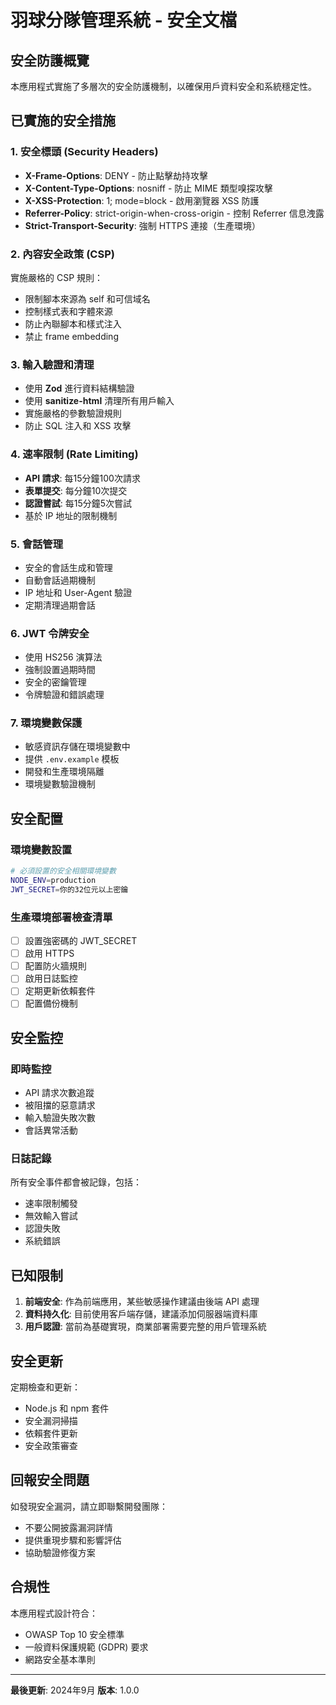 # 羽球分隊管理系統 - 安全文檔

## 安全防護概覽

本應用程式實施了多層次的安全防護機制，以確保用戶資料安全和系統穩定性。

## 已實施的安全措施

### 1. 安全標頭 (Security Headers)
- **X-Frame-Options**: DENY - 防止點擊劫持攻擊
- **X-Content-Type-Options**: nosniff - 防止 MIME 類型嗅探攻擊
- **X-XSS-Protection**: 1; mode=block - 啟用瀏覽器 XSS 防護
- **Referrer-Policy**: strict-origin-when-cross-origin - 控制 Referrer 信息洩露
- **Strict-Transport-Security**: 強制 HTTPS 連接（生產環境）

### 2. 內容安全政策 (CSP)
實施嚴格的 CSP 規則：
- 限制腳本來源為 self 和可信域名
- 控制樣式表和字體來源
- 防止內聯腳本和樣式注入
- 禁止 frame embedding

### 3. 輸入驗證和清理
- 使用 **Zod** 進行資料結構驗證
- 使用 **sanitize-html** 清理所有用戶輸入
- 實施嚴格的參數驗證規則
- 防止 SQL 注入和 XSS 攻擊

### 4. 速率限制 (Rate Limiting)
- **API 請求**: 每15分鐘100次請求
- **表單提交**: 每分鐘10次提交
- **認證嘗試**: 每15分鐘5次嘗試
- 基於 IP 地址的限制機制

### 5. 會話管理
- 安全的會話生成和管理
- 自動會話過期機制
- IP 地址和 User-Agent 驗證
- 定期清理過期會話

### 6. JWT 令牌安全
- 使用 HS256 演算法
- 強制設置過期時間
- 安全的密鑰管理
- 令牌驗證和錯誤處理

### 7. 環境變數保護
- 敏感資訊存儲在環境變數中
- 提供 `.env.example` 模板
- 開發和生產環境隔離
- 環境變數驗證機制

## 安全配置

### 環境變數設置
```bash
# 必須設置的安全相關環境變數
NODE_ENV=production
JWT_SECRET=你的32位元以上密鑰
```

### 生產環境部署檢查清單
- [ ] 設置強密碼的 JWT_SECRET
- [ ] 啟用 HTTPS
- [ ] 配置防火牆規則
- [ ] 啟用日誌監控
- [ ] 定期更新依賴套件
- [ ] 配置備份機制

## 安全監控

### 即時監控
- API 請求次數追蹤
- 被阻擋的惡意請求
- 輸入驗證失敗次數
- 會話異常活動

### 日誌記錄
所有安全事件都會被記錄，包括：
- 速率限制觸發
- 無效輸入嘗試
- 認證失敗
- 系統錯誤

## 已知限制

1. **前端安全**: 作為前端應用，某些敏感操作建議由後端 API 處理
2. **資料持久化**: 目前使用客戶端存儲，建議添加伺服器端資料庫
3. **用戶認證**: 當前為基礎實現，商業部署需要完整的用戶管理系統

## 安全更新

定期檢查和更新：
- Node.js 和 npm 套件
- 安全漏洞掃描
- 依賴套件更新
- 安全政策審查

## 回報安全問題

如發現安全漏洞，請立即聯繫開發團隊：
- 不要公開披露漏洞詳情
- 提供重現步驟和影響評估
- 協助驗證修復方案

## 合規性

本應用程式設計符合：
- OWASP Top 10 安全標準
- 一般資料保護規範 (GDPR) 要求
- 網路安全基本準則

---

**最後更新**: 2024年9月
**版本**: 1.0.0